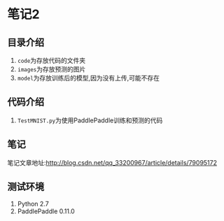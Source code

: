 # 笔记2
## 目录介绍
1. `code`为存放代码的文件夹
2. `images`为存放预测的图片
3. `model`为存放训练后的模型,因为没有上传,可能不存在

## 代码介绍
1. `TestMNIST.py`为使用PaddlePaddle训练和预测的代码

## 笔记
笔记文章地址:http://blog.csdn.net/qq_33200967/article/details/79095172


## 测试环境
1. Python 2.7
2. PaddlePaddle 0.11.0